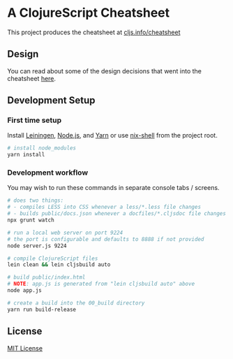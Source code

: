 # A ClojureScript Cheatsheet

This project produces the cheatsheet at [cljs.info/cheatsheet]

## Design

You can read about some of the design decisions that went into the cheatsheet
[here](design.md).

## Development Setup

### First time setup

Install [Leiningen], [Node.js], and [Yarn] or use [nix-shell] from the project root.

```sh
# install node_modules
yarn install
```

### Development workflow

You may wish to run these commands in separate console tabs / screens.

```sh
# does two things:
# - compiles LESS into CSS whenever a less/*.less file changes
# - builds public/docs.json whenever a docfiles/*.cljsdoc file changes
npx grunt watch

# run a local web server on port 9224
# the port is configurable and defaults to 8888 if not provided
node server.js 9224

# compile ClojureScript files
lein clean && lein cljsbuild auto

# build public/index.html
# NOTE: app.js is generated from "lein cljsbuild auto" above
node app.js

# create a build into the 00_build directory
yarn run build-release
```

## License

[MIT License]

[cljs.info/cheatsheet]:https://cljs.info/cheatsheet
[Leiningen]:https://leiningen.org
[Node.js]:https://nodejs.org
[Yarn]:https://yarnpkg.com/
[nix-shell]:https://nixos.wiki/wiki/Development_environment_with_nix-shell
[MIT License]:https://github.com/oakmac/cljs-cheatsheet/blob/master/LICENSE.md
